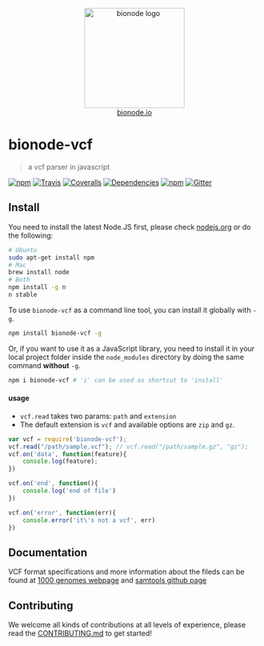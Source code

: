 <p align="center">
  <a href="http://bionode.io">
    <img height="200" width="200" title="bionode" alt="bionode logo" src="https://rawgithub.com/bionode/bionode/master/docs/bionode-logo.min.svg"/>
  </a>
  <br/>
  <a href="http://bionode.io/">bionode.io</a>
</p>


# bionode-vcf

> a vcf parser in javascript

[![npm](https://img.shields.io/npm/v/bionode-vcf.svg?style=flat-square)](http://npmjs.org/package/bionode-vcf)
[![Travis](https://img.shields.io/travis/bionode/bionode-vcf.svg?style=flat-square)](https://travis-ci.org/bionode/bionode-vcf)
[![Coveralls](https://img.shields.io/coveralls/bionode/bionode-vcf.svg?style=flat-square)](http://coveralls.io/r/bionode/bionode-vcf)
[![Dependencies](http://img.shields.io/david/bionode/bionode-vcf.svg?style=flat-square)](http://david-dm.org/bionode/bionode-vcf)
[![npm](https://img.shields.io/npm/dt/bionode-vcf.svg?style=flat-square)](https://www.npmjs.com/package/bionode-vcf)
[![Gitter](https://img.shields.io/gitter/room/nwjs/nw.js.svg?style=flat-square)](https://gitter.im/bionode/bionode)


## Install

You need to install the latest Node.JS first, please check [nodejs.org](http://nodejs.org) or do the following:

```bash
# Ubuntu
sudo apt-get install npm
# Mac
brew install node
# Both
npm install -g n
n stable
```

To use `bionode-vcf` as a command line tool, you can install it globally with `-g`.

```bash
npm install bionode-vcf -g
```

Or, if you want to use it as a JavaScript library, you need to install it in your local project folder inside the `node_modules` directory by doing the same command **without** `-g`.

```bash
npm i bionode-vcf # 'i' can be used as shortcut to 'install'
```


#### usage

- `vcf.read` takes two params: `path` and `extension`
- The default extension is `vcf` and available options are `zip` and `gz`.

```javascript
var vcf = require('bionode-vcf');
vcf.read("/path/sample.vcf"); // vcf.read("/path/sample.gz", "gz");
vcf.on('data', function(feature){
    console.log(feature);
})

vcf.on('end', function(){
    console.log('end of file')
})

vcf.on('error', function(err){
    console.error('it\'s not a vcf', err)
})

```


## Documentation

VCF format specifications and more information about the fileds can be found at
[1000 genomes webpage](http://www.1000genomes.org/wiki/analysis/variant%20call%20format/vcf-variant-call-format-version-41) and
[samtools github page](https://github.com/samtools/hts-specs)


## Contributing

We welcome all kinds of contributions at all levels of experience, please read the [CONTRIBUTING.md](CONTRIBUTING.md) to get started!
